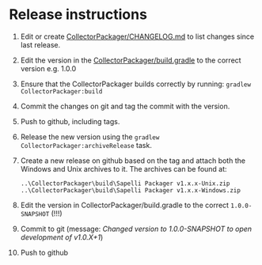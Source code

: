 # Release instructions

1. Edit or create [CollectorPackager/CHANGELOG.md](CHANGELOG.md) to list changes since last release.

2. Edit the version in the [CollectorPackager/build.gradle](build.gradle) to the correct version e.g. 1.0.0

3. Ensure that the CollectorPackager builds correctly by running: `gradlew CollectorPackager:build`

4. Commit the changes on git and tag the commit with the version.

5. Push to github, including tags.

6. Release the new version using the `gradlew CollectorPackager:archiveRelease` task.

7. Create a new release on github based on the tag and attach both the Windows and Unix archives to it. The archives can be found at:

   ````
   ..\CollectorPackager\build\Sapelli Packager v1.x.x-Unix.zip
   ..\CollectorPackager\build\Sapelli Packager v1.x.x-Windows.zip
   ````

8. Edit the version in CollectorPackager/build.gradle to the correct `1.0.0-SNAPSHOT` (!!!)

9. Commit to git (message: _Changed version to 1.0.0-SNAPSHOT to open development of v1.0.X+1_)

10. Push to github

